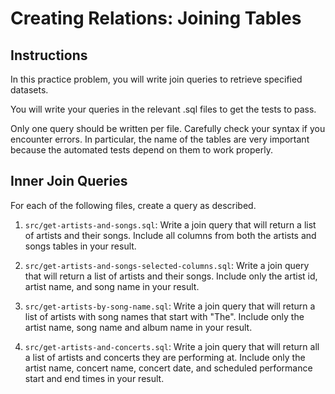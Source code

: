 # Creating Relations: Joining Tables

## Instructions

In this practice problem, you will write join queries to retrieve specified datasets.

You will write your queries in the relevant .sql files to get the tests to pass.

Only one query should be written per file. Carefully check your syntax if you encounter errors. In particular, the name of the tables are very important because the automated tests depend on them to work properly.

## Inner Join Queries

For each of the following files, create a query as described.

1. `src/get-artists-and-songs.sql`: Write a join query that will return a list of artists and their songs. Include all columns from both the artists and songs tables in your result.

2. `src/get-artists-and-songs-selected-columns.sql`: Write a join query that will return a list of artists and their songs. Include only the artist id, artist name, and song name in your result.

3. `src/get-artists-by-song-name.sql`: Write a join query that will return a list of artists with song names that start with "The". Include only the artist name, song name and album name in your result.

4. `src/get-artists-and-concerts.sql`: Write a join query that will return all a list of artists and concerts they are performing at. Include only the artist name, concert name, concert date, and scheduled performance start and end times in your result.

